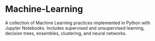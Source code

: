 # Machine-Learning
A collection of Machine Learning practices implemented in Python with Jupyter Notebooks. Includes supervised and unsupervised learning, decision trees, ensembles, clustering, and neural networks.
